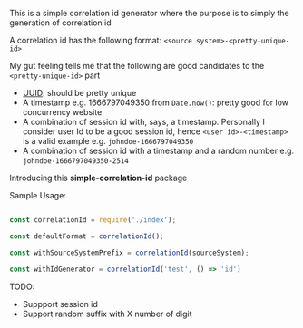 This is a simple correlation id generator where the purpose is to simply the generation of correlation id

A correlation id has the following format: `<source system>-<pretty-unique-id>`

My gut feeling tells me that the following are good candidates to the `<pretty-unique-id>` part
- [UUID](https://en.wikipedia.org/wiki/Universally_unique_identifier): should be pretty unique
- A timestamp e.g. 1666797049350 from `Date.now()`: pretty good for low concurrency website
- A combination of session id with, says, a timestamp. Personally I consider user Id to be a good session id, hence `<user id>-<timestamp>` is a valid example e.g. `johndoe-1666797049350`
- A combination of session id with a timestamp and a random number e.g. `johndoe-1666797049350-2514`

Introducing this **simple-correlation-id** package

Sample Usage:

```javascript

const correlationId = require('./index');

const defaultFormat = correlationId();

const withSourceSystemPrefix = correlationId(sourceSystem); 

const withIdGenerator = correlationId('test', () => 'id')

```

TODO:
- Suppport session id
- Support random suffix with X number of digit